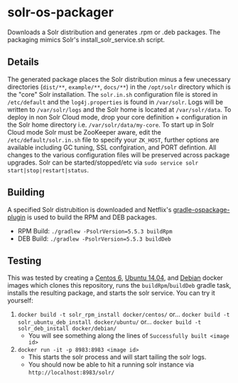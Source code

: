 # solr-os-packager
Downloads a Solr distribution and generates .rpm or .deb packages. The packaging mimics Solr's install_solr_service.sh script.

## Details
The generated package places the Solr distribution minus a few unecessary directories (`dist/**`, `example/**`, `docs/**`) in the `/opt/solr` directory which is the "core" Solr installation. The `solr.in.sh` configuration file is stored in `/etc/default` and the `log4j.properties` is found in `/var/solr`. Logs will be written to `/var/solr/logs` and the Solr home is located at `/var/solr/data`. To deploy in non Solr Cloud mode, drop your core definition + configuration in the Solr home directory i.e. `/var/solr/data/my-core`. To start up in Solr Cloud mode Solr must be ZooKeeper aware, edit the `/etc/default/solr.in.sh` file to specify your `ZK_HOST`, further options are available including GC tuning, SSL confgiration, and PORT defintion. All changes to the various configuration files will be preserved across package upgrades. Solr can be started/stopped/etc via `sudo service solr start|stop|restart|status`.

## Building
A specified Solr distrubition is downloaded and Netflix's [gradle-ospackage-plugin](https://github.com/nebula-plugins/gradle-ospackage-plugin)
is used to build the RPM and DEB packages.

* RPM Build: `./gradlew -PsolrVersion=5.5.3 buildRpm`
* DEB Build: `./gradlew -PsolrVersion=5.5.3 buildDeb`

## Testing
This was tested by creating a [Centos 6](https://github.com/sdavids13/solr-os-packager/blob/master/docker/centos/Dockerfile), [Ubuntu 14.04](https://github.com/sdavids13/solr-os-packager/blob/master/docker/ubuntu/Dockerfile), and [Debian](https://github.com/sdavids13/solr-os-packager/blob/master/docker/debian/Dockerfile) docker images which clones this repository,
runs the `buildRpm`/`buildDeb` gradle task, installs the resulting package, and starts the solr service. You can try it yourself:

1. `docker build -t solr_rpm_install docker/centos/` or... `docker build -t solr_ubuntu_deb_install docker/ubuntu/` or... `docker build -t solr_deb_install docker/debian/`
    * You will see something along the lines of `Successfully built <image id>`
2. `docker run -it -p 8983:8983 <image id>`
    * This starts the solr process and will start tailing the solr logs.
    * You should now be able to hit a running solr instance via `http://localhost:8983/solr/`
